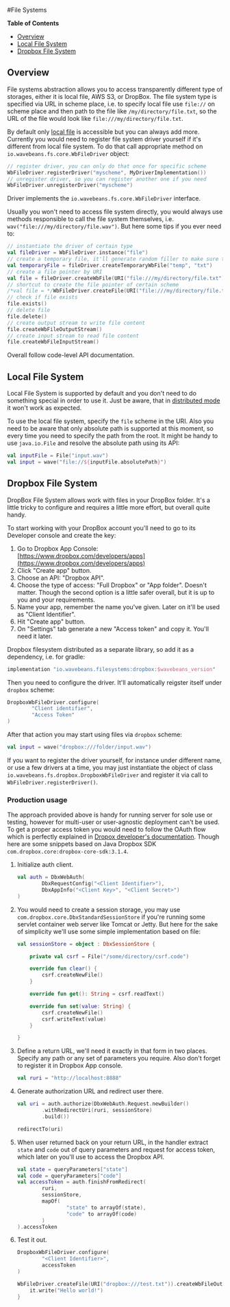 #File Systems<!-- START doctoc generated TOC please keep comment here to allow auto update --><!-- DON'T EDIT THIS SECTION, INSTEAD RE-RUN doctoc TO UPDATE -->**Table of Contents**- [Overview](#overview)- [Local File System](#local-file-system)- [Dropbox File System](#dropbox-file-system)<!-- END doctoc generated TOC please keep comment here to allow auto update -->## OverviewFile systems abstraction allows you to access transparently different type of storages, either it is local file, AWS S3, or DropBox. The file system type is specified via URL in scheme place, i.e. to specify local file use `file://` on scheme place and then path to the file like `/my/directory/file.txt`, so the URL of the file would look like `file:///my/directory/file.txt`.By default only [local file](#local-file-system) is accessible but you can always add more. Currently you would need to register file system driver yourself if it's different from local file system. To do that call appropriate method on `io.wavebeans.fs.core.WbFileDriver` object:```kotlin// register driver, you can only do that once for specific schemeWbFileDriver.registerDriver("myscheme", MyDriverImplementation())// unregister driver, so you can register another one if you needWbFileDriver.unregisterDriver("myscheme")``` Driver implements the `io.wavebeans.fs.core.WbFileDriver` interface.Usually you won't need to access file system directly, you would always use methods responsible to call the file system themselves, i.e. `wav("file:///my/directory/file.wav")`. But here some tips if you ever need to:```kotlin// instantiate the driver of certain typeval fileDriver = WbFileDriver.instance("file")// create a temporary file, it'll generate random filler to make sure the file is newval temporaryFile = fileDriver.createTemporaryWbFile("temp", "txt")// create a file pointer by URIval file = fileDriver.createWbFile(URI("file:///my/directory/file.txt"))// shortcut to create the file pointer of certain scheme/*val file = */WbFileDriver.createFile(URI("file:///my/directory/file.txt"))// check if file existsfile.exists()// delete filefile.delete()// create output stream to write file contentfile.createWbFileOutputStream()// create input stream to read file contentfile.createWbFileInputStream()```Overall follow code-level API documentation.## Local File SystemLocal File System is supported by default and you don't need to do something special in order to use it. Just be aware, that in [distributed mode](../exe/readme.md#distributed-mode) it won't work as expected.To use the local file system, specify the `file` scheme in the URI. Also you need to be aware that only absolute path is supported at this moment, so every time you need to specify the path from the root. It might be handy to use `java.io.File` and resolve the absolute path using its API:```kotlinval inputFile = File("input.wav")val input = wave("file://${inputFile.absolutePath}")```## Dropbox File SystemDropBox File System allows work with files in your DropBox folder. It's a little tricky to configure and requires a little more effort, but overall quite handy.To start working with your DropBox account you'll need to go to its Developer console and create the key:1. Go to Dropbox App Console: [https://www.dropbox.com/developers/apps](https://www.dropbox.com/developers/apps)2. Click "Create app" button.3. Choose an API: "Dropbox API".4. Choose the type of access: "Full Dropbox" or "App folder". Doesn't matter. Though the second option is a little safer overall, but it is up to you and your requirements.5. Name your app, remember the name you've given. Later on it'll be used as "Client Identifier".6. Hit "Create app" button.7. On "Settings" tab generate a new "Access token" and copy it. You'll need it later.Dropbox filesystem distributed as a separate library, so add it as a dependency, i.e. for gradle:```groovyimplementation "io.wavebeans.filesystems:dropbox:$wavebeans_version"```Then you need to configure the driver. It'll automatically reigster itself under `dropbox` scheme:```kotlinDropboxWbFileDriver.configure(        "Client identifier",        "Access Token")```After that action you may start using files via `dropbox` scheme:```kotlinval input = wave("dropbox:///folder/input.wav")```If you want to register the driver yourself, for instance under different name, or use a few drivers at a time, you may just instantiate the object of class `io.wavebeans.fs.dropbox.DropboxWbFileDriver` and register it via call to `WbFileDriver.registerDriver()`.### Production usageThe approach provided above is handy for running server for sole use or testing, however for multi-user or user-agnostic deployment can't be used. To get a proper access token you would need to follow the OAuth flow which is perfectly explained in [Dropox developer's documentation](https://www.dropbox.com/lp/developers/reference/oauth-guide). Though here are some snippets based on Java Dropbox SDK `com.dropbox.core:dropbox-core-sdk:3.1.4`.1. Initialize auth client.    ```kotlin    val auth = DbxWebAuth(            DbxRequestConfig("<Client Identifier>"),            DbxAppInfo("<Client Key>", "<Client Secret>")    )    ```2. You would need to create a session storage, you may use `com.dropbox.core.DbxStandardSessionStore` if you're running some servlet container web server like Tomcat or Jetty. But here for the sake of simplicity we'll use some simple implementation based on file:    ```kotlin    val sessionStore = object : DbxSessionStore {            private val csrf = File("/some/directory/csrf.code")            override fun clear() {            csrf.createNewFile()        }            override fun get(): String = csrf.readText()            override fun set(value: String) {            csrf.createNewFile()            csrf.writeText(value)        }        }    ```3. Define a return URL, we'll need it exactly in that form in two places. Specify any path or any set of parameters you require. Also don't forget to register it in Dropbox App console.    ```kotlin    val ruri = "http://localhost:8888"    ```4. Generate authorization URL and redirect user there.    ```kotlin    val uri = auth.authorize(DbxWebAuth.Request.newBuilder()            .withRedirectUri(ruri, sessionStore)            .build())        redirectTo(uri)    ```5. When user returned back on your return URL, in the handler extract `state` and `code` out of query parameters and request for access token, which later on you'll use to access the Dropbox API.    ```kotlin    val state = queryParameters["state"]    val code = queryParameters["code"]    val accessToken = auth.finishFromRedirect(            ruri,             sessionStore,            mapOf(                    "state" to arrayOf(state),                    "code" to arrayOf(code)            )    ).accessToken    ```6. Test it out.    ```kotlin    DropboxWbFileDriver.configure(            "<Client Identifier>",            accessToken    )        WbFileDriver.createFile(URI("dropbox:///test.txt")).createWbFileOutputStream().writer().use {        it.write("Hello world!")    }    ```